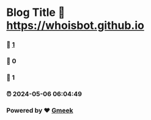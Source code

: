# Blog Title :link: https://whoisbot.github.io 
### :page_facing_up: [1](https://whoisbot.github.io/tag.html) 
### :speech_balloon: 0 
### :hibiscus: 1 
### :alarm_clock: 2024-05-06 06:04:49 
### Powered by :heart: [Gmeek](https://github.com/Meekdai/Gmeek)

